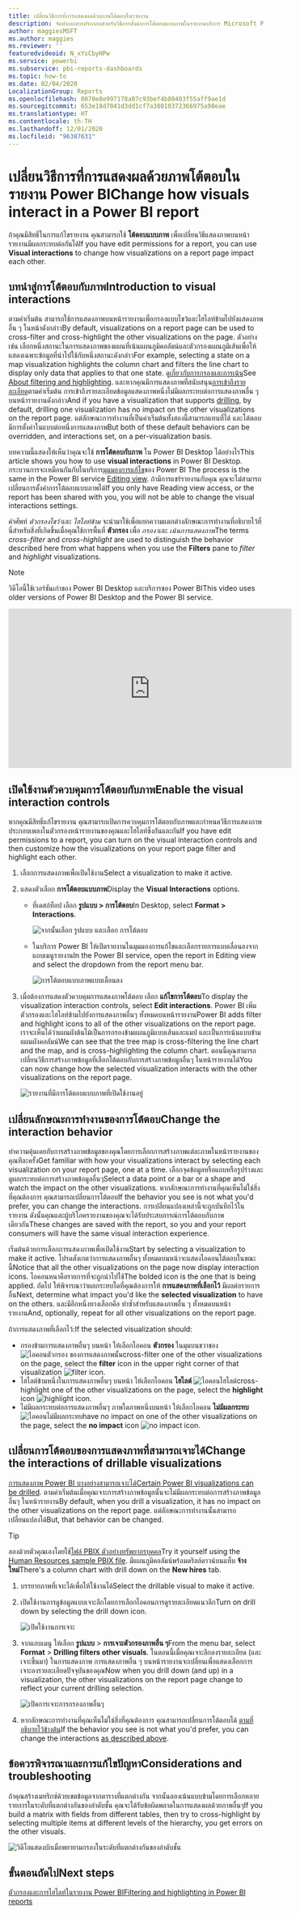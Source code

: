```yaml
---
title: เปลี่ยนวิธีการที่การแสดงผลด้วยภาพโต้ตอบในรายงาน
description: จัดทำเอกสารประกอบสำหรับวิธีการตั้งค่าการโต้ตอบแบบภาพในรายงานบริการ Microsoft Power BI และรายงาน Power BI Desktop
author: maggiesMSFT
ms.author: maggies
ms.reviewer: ''
featuredvideoid: N_xYsCbyHPw
ms.service: powerbi
ms.subservice: pbi-reports-dashboards
ms.topic: how-to
ms.date: 02/04/2020
LocalizationGroup: Reports
ms.openlocfilehash: 0070e8e997178a07c93bef4b80403f55aff9ae1d
ms.sourcegitcommit: 653e18d7041d3dd1cf7a38010372366975a98eae
ms.translationtype: HT
ms.contentlocale: th-TH
ms.lasthandoff: 12/01/2020
ms.locfileid: "96387631"
---
```

# <a name="change-how-visuals-interact-in-a-power-bi-report"></a><span data-ttu-id="25cad-103">เปลี่ยนวิธีการที่การแสดงผลด้วยภาพโต้ตอบในรายงาน Power BI</span><span class="sxs-lookup"><span data-stu-id="25cad-103">Change how visuals interact in a Power BI report</span></span>
<span data-ttu-id="25cad-104">ถ้าคุณมีสิทธิ์ในการแก้ไขรายงาน คุณสามารถใช้ **โต้ตอบแบบภาพ** เพื่อเปลี่ยนวิธีแสดงภาพบนหน้ารายงานมีผลกระทบต่อกันได้</span><span class="sxs-lookup"><span data-stu-id="25cad-104">If you have edit permissions for a report, you can use **Visual interactions** to change how visualizations on a report page impact each other.</span></span> 

## <a name="introduction-to-visual-interactions"></a><span data-ttu-id="25cad-105">บทนำสู่การโต้ตอบกับภาพ</span><span class="sxs-lookup"><span data-stu-id="25cad-105">Introduction to visual interactions</span></span>
<span data-ttu-id="25cad-106">ตามค่าเริ่มต้น สามารถใช้การแสดงภาพบนหน้ารายงานเพื่อกรองแบบไขว้และไฮไลท์ข้ามไปยังแสดงภาพอื่น ๆ ในหน้าดังกล่าว</span><span class="sxs-lookup"><span data-stu-id="25cad-106">By default, visualizations on a report page can be used to cross-filter and cross-highlight the other visualizations on the page.</span></span>
<span data-ttu-id="25cad-107">ตัวอย่างเช่น เลือกหนึ่งสถานะในการแสดงภาพของแผนที่เน้นแผนภูมิคอลัมน์และตัวกรองแผนภูมิเส้นเพื่อให้แสดงเฉพาะข้อมูลที่นำไปใช้กับหนึ่งสถานะดังกล่าว</span><span class="sxs-lookup"><span data-stu-id="25cad-107">For example, selecting a state on a map visualization highlights the column chart and filters the line chart to display only data that applies to that one state.</span></span>
<span data-ttu-id="25cad-108">ดู[เกี่ยวกับการกรองและการเน้น](power-bi-reports-filters-and-highlighting.md)</span><span class="sxs-lookup"><span data-stu-id="25cad-108">See [About filtering and highlighting](power-bi-reports-filters-and-highlighting.md).</span></span> <span data-ttu-id="25cad-109">และหากคุณมีการแสดงภาพที่สนับสนุน[การเข้าถึงรายละเอียด](../consumer/end-user-drill.md)ตามค่าเริ่มต้น การเข้าถึงรายละเอียดข้อมูลแสดงภาพหนึ่งไม่มีผลกระทบต่อการแสดงภาพอื่น ๆ บนหน้ารายงานดังกล่าว</span><span class="sxs-lookup"><span data-stu-id="25cad-109">And if you have a visualization that supports [drilling](../consumer/end-user-drill.md), by default, drilling one visualization has no impact on the other visualizations on the report page.</span></span> <span data-ttu-id="25cad-110">แต่ลักษณะการทำงานที่เป็นค่าเริ่มต้นทั้งสองนี้สามารถแทนที่ได้ และโต้ตอบมีการตั้งค่าในแบบต่อหนึ่งการแสดงภาพ</span><span class="sxs-lookup"><span data-stu-id="25cad-110">But both of these default behaviors can be overridden, and interactions set, on a per-visualization basis.</span></span>

<span data-ttu-id="25cad-111">บทความนี้แสดงให้เห็นว่าคุณจะใช้ **การโต้ตอบกับภาพ** ใน Power BI Desktop ได้อย่างไร</span><span class="sxs-lookup"><span data-stu-id="25cad-111">This article shows you how to use **visual interactions** in Power BI Desktop.</span></span> <span data-ttu-id="25cad-112">กระบวนการจะเหมือนกันกับในบริการ[มุมมองการแก้ไข](service-interact-with-a-report-in-editing-view.md)ของ Power BI </span><span class="sxs-lookup"><span data-stu-id="25cad-112">The process is the same in the Power BI service [Editing view](service-interact-with-a-report-in-editing-view.md).</span></span> <span data-ttu-id="25cad-113">ถ้ามีการแชร์รายงานกับคุณ คุณจะไม่สามารถเปลี่ยนการตั้งค่าการโต้ตอบแบบภาพได้</span><span class="sxs-lookup"><span data-stu-id="25cad-113">If you only have Reading view access, or the report has been shared with you, you will not be able to change the visual interactions settings.</span></span>

<span data-ttu-id="25cad-114">คำศัพท์ *ตัวกรองไขว้* และ *ไฮไลท์ข้าม* จะนำมาใช้เพื่อแยกความแตกต่างลักษณะการทำงานที่อธิบายไว้ที่นี่สำหรับสิ่งที่เกิดขึ้นเมื่อคุณใช้การพื้นที่ **ตัวกรอง** เพื่อ *กรอง* และ *เน้นการแสดงภาพ*</span><span class="sxs-lookup"><span data-stu-id="25cad-114">The terms *cross-filter* and *cross-highlight* are used to distinguish the behavior described here from what happens when you use the **Filters** pane to *filter* and *highlight* visualizations.</span></span>  

> [!NOTE]
> <span data-ttu-id="25cad-115">วิดีโอนี้ใช้เวอร์ชันเก่าของ Power BI Desktop และบริการของ Power BI</span><span class="sxs-lookup"><span data-stu-id="25cad-115">This video uses older versions of Power BI Desktop and the Power BI service.</span></span> 
>
>

<iframe width="560" height="315" src="https://www.youtube.com/embed/N_xYsCbyHPw?list=PL1N57mwBHtN0JFoKSR0n-tBkUJHeMP2cP" frameborder="0" allowfullscreen></iframe>


## <a name="enable-the-visual-interaction-controls"></a><span data-ttu-id="25cad-116">เปิดใช้งานตัวควบคุมการโต้ตอบกับภาพ</span><span class="sxs-lookup"><span data-stu-id="25cad-116">Enable the visual interaction controls</span></span>
<span data-ttu-id="25cad-117">หากคุณมีสิทธิ์แก้ไขรายงาน คุณสามารถเปิดการควบคุมการโต้ตอบกับภาพและกำหนดวิธีการแสดงภาพประกอบเพลงในตัวกรองหน้ารายงานของคุณและไฮไลท์ซึ่งกันและกัน</span><span class="sxs-lookup"><span data-stu-id="25cad-117">If you have edit permissions to a report, you can turn on the visual interaction controls and then customize how the visualizations on your  report page filter and highlight each other.</span></span> 

1. <span data-ttu-id="25cad-118">เลือกการแสดงภาพเพื่อเปิดใช้งาน</span><span class="sxs-lookup"><span data-stu-id="25cad-118">Select a visualization to make it active.</span></span>  
2. <span data-ttu-id="25cad-119">แสดงตัวเลือก **การโต้ตอบแบบภาพ**</span><span class="sxs-lookup"><span data-stu-id="25cad-119">Display the **Visual Interactions** options.</span></span>
    

    - <span data-ttu-id="25cad-120">ที่เดสก์ท็อป เลือก **รูปแบบ > การโต้ตอบ**</span><span class="sxs-lookup"><span data-stu-id="25cad-120">In Desktop, select **Format > Interactions**.</span></span>

        ![จากนั้นเลือก รูปแบบ และเลือก การโต้ตอบ](media/service-reports-visual-interactions/power-bi-interaction.png)

    - <span data-ttu-id="25cad-122">ในบริการ Power BI ให้เปิดรายงานในมุมมองการแก้ไขและเลือกรายการแบบเลื่อนลงจากแถบเมนูรายงาน</span><span class="sxs-lookup"><span data-stu-id="25cad-122">In the Power BI service, open the report in Editing view and select the dropdown from the report menu bar.</span></span>

        ![การโต้ตอบแบบภาพแบบเลื่อนลง](media/service-reports-visual-interactions/power-bi-service.png)

3. <span data-ttu-id="25cad-124">เมื่อต้องการแสดงตัวควบคุมการแสดงภาพโต้ตอบ เลือก **แก้ไขการโต้ตอบ**</span><span class="sxs-lookup"><span data-stu-id="25cad-124">To display the visualization interaction controls, select **Edit interactions**.</span></span> <span data-ttu-id="25cad-125">Power BI เพิ่มตัวกรองและไฮไลท์ข้ามไปยังการแสดงภาพอื่นๆ ทั้งหมดบนหน้ารายงาน</span><span class="sxs-lookup"><span data-stu-id="25cad-125">Power BI adds filter and highlight icons to all of the other visualizations on the report page.</span></span> <span data-ttu-id="25cad-126">เราจะเห็นได้ว่าแผนผังต้นไม้เป็นการกรองข้ามแผนภูมิแบบเส้นและแมป และเป็นการเน้นแบบข้ามแผนผังคอลัมน์</span><span class="sxs-lookup"><span data-stu-id="25cad-126">We can see that the tree map is cross-filtering the line chart and the map, and is cross-highlighting the column chart.</span></span> <span data-ttu-id="25cad-127">ตอนนี้คุณสามารถเปลี่ยนวิธีการสร้างภาพข้อมูลที่เลือกโต้ตอบกับการสร้างภาพข้อมูลอื่นๆ ในหน้ารายงานได้</span><span class="sxs-lookup"><span data-stu-id="25cad-127">You can now change how the selected visualization interacts with the other visualizations on the report page.</span></span>
   
    ![รายงานที่มีการโต้ตอบแบบภาพที่เปิดใช้งานอยู่](media/service-reports-visual-interactions/power-bi-turn-on.png)


## <a name="change-the-interaction-behavior"></a><span data-ttu-id="25cad-129">เปลี่ยนลักษณะการทำงานของการโต้ตอบ</span><span class="sxs-lookup"><span data-stu-id="25cad-129">Change the interaction behavior</span></span>
<span data-ttu-id="25cad-130">ทำความคุ้นเคยกับการสร้างภาพข้อมูลของคุณโดยการเลือกการสร้างภาพแต่ละภาพในหน้ารายงานของคุณทีละครั้ง</span><span class="sxs-lookup"><span data-stu-id="25cad-130">Get familiar with how your visualizations interact by selecting each visualization on your report page, one at a time.</span></span>  <span data-ttu-id="25cad-131">เลือกจุดข้อมูลหรือแถบหรือรูปร่างและดูผลกระทบต่อการสร้างภาพข้อมูลอื่นๆ</span><span class="sxs-lookup"><span data-stu-id="25cad-131">Select a data point or a bar or a shape and watch the impact on the other visualizations.</span></span> <span data-ttu-id="25cad-132">หากลักษณะการทำงานที่คุณเห็นไม่ใช่สิ่งที่คุณต้องการ คุณสามารถเปลี่ยนการโต้ตอบ</span><span class="sxs-lookup"><span data-stu-id="25cad-132">If the behavior you see is not what you'd prefer, you can change the interactions.</span></span> <span data-ttu-id="25cad-133">การเปลี่ยนแปลงเหล่านี้จะถูกบันทึกไว้ในรายงาน ดังนั้นคุณและผู้บริโภครายงานของคุณจะได้รับประสบการณ์การโต้ตอบกับภาพเดียวกัน</span><span class="sxs-lookup"><span data-stu-id="25cad-133">These changes are saved with the report, so you and your report consumers will have the same visual interaction experience.</span></span>


<span data-ttu-id="25cad-134">เริ่มต้นด้วยการเลือกการแสดงภาพเพื่อเปิดใช้งาน</span><span class="sxs-lookup"><span data-stu-id="25cad-134">Start by selecting a visualization to make it active.</span></span>  <span data-ttu-id="25cad-135">โปรดสังเกตว่าการแสดงภาพอื่นๆ ทั้งหมดบนหน้าจะแสดงไอคอนโต้ตอบในขณะนี้</span><span class="sxs-lookup"><span data-stu-id="25cad-135">Notice that all the other visualizations on the page now display interaction icons.</span></span> <span data-ttu-id="25cad-136">ไอคอนหนาคือรายการที่จะถูกนำไปใช้</span><span class="sxs-lookup"><span data-stu-id="25cad-136">The bolded icon is the one that is being applied.</span></span> <span data-ttu-id="25cad-137">ถัดไป ให้พิจารณาว่าผลกระทบใดที่คุณต้องการให้ **การแสดงภาพที่เลือกไว้** มีผลต่อรายการอื่น</span><span class="sxs-lookup"><span data-stu-id="25cad-137">Next, determine what impact you'd like the **selected visualization** to have on the others.</span></span>  <span data-ttu-id="25cad-138">และมีอีกหนึ่งทางเลือกคือ ทำซ้ำสำหรับแสดงภาพอื่น ๆ ทั้งหมดบนหน้ารายงาน</span><span class="sxs-lookup"><span data-stu-id="25cad-138">And, optionally, repeat for all other visualizations on the report page.</span></span>

<span data-ttu-id="25cad-139">ถ้าการแสดงภาพที่เลือกไว้:</span><span class="sxs-lookup"><span data-stu-id="25cad-139">If the selected visualization should:</span></span>
   
   * <span data-ttu-id="25cad-140">กรองข้ามการแสดงภาพอื่นๆ บนหน้า ให้เลือกไอคอน **ตัวกรอง** ในมุมบนขวาของ ![ไอคอนตัวกรอง](media/service-reports-visual-interactions/power-bi-filter-icon.png) ของการแสดงภาพนั้น</span><span class="sxs-lookup"><span data-stu-id="25cad-140">cross-filter one of the other visualizations on the page, select the **filter** icon in the upper right corner of that visualization ![filter icon](media/service-reports-visual-interactions/power-bi-filter-icon.png).</span></span>
   * <span data-ttu-id="25cad-141">ไฮไลต์ข้ามหนึ่งในการแสดงภาพอื่นๆ บนหน้า ให้เลือกไอคอน **ไฮไลต์** ![ไอคอนไฮไลต์](media/service-reports-visual-interactions/power-bi-highlight-icon.png)</span><span class="sxs-lookup"><span data-stu-id="25cad-141">cross-highlight one of the other visualizations on the page, select the **highlight** icon ![highlight icon](media/service-reports-visual-interactions/power-bi-highlight-icon.png).</span></span>
   * <span data-ttu-id="25cad-142">ไม่มีผลกระทบต่อการแสดงภาพอื่นๆ ภาพใดภาพหนึ่งบนหน้า ให้เลือกไอคอน **ไม่มีผลกระทบ** ![ไอคอนไม่มีผลกระทบ](media/service-reports-visual-interactions/power-bi-no-impact.png)</span><span class="sxs-lookup"><span data-stu-id="25cad-142">have no impact on one of the other visualizations on the page, select the **no impact** icon ![no impact icon](media/service-reports-visual-interactions/power-bi-no-impact.png).</span></span>

## <a name="change-the-interactions-of-drillable-visualizations"></a><span data-ttu-id="25cad-143">เปลี่ยนการโต้ตอบของการแสดงภาพที่สามารถเจาะได้</span><span class="sxs-lookup"><span data-stu-id="25cad-143">Change the interactions of drillable visualizations</span></span>
<span data-ttu-id="25cad-144">[การแสดงภาพ Power BI บางอย่างสามารถเจาะได้](../consumer/end-user-drill.md)</span><span class="sxs-lookup"><span data-stu-id="25cad-144">[Certain Power BI visualizations can be drilled](../consumer/end-user-drill.md).</span></span> <span data-ttu-id="25cad-145">ตามค่าเริ่มต้นเมื่อคุณเจาะการสร้างภาพข้อมูลนั้นจะไม่มีผลกระทบต่อการสร้างภาพข้อมูลอื่นๆ ในหน้ารายงาน</span><span class="sxs-lookup"><span data-stu-id="25cad-145">By default, when you drill a visualization, it has no impact on the other visualizations on the report page.</span></span> <span data-ttu-id="25cad-146">แต่ลักษณะการทำงานนั้นสามารถเปลี่ยนแปลงได้</span><span class="sxs-lookup"><span data-stu-id="25cad-146">But, that behavior can be changed.</span></span> 

> [!TIP]
> <span data-ttu-id="25cad-147">ลองด้วยตัวคุณเองโดยใช้[ไฟล์ PBIX ตัวอย่างทรัพยากรบุคคล](https://download.microsoft.com/download/6/9/5/69503155-05A5-483E-829A-F7B5F3DD5D27/Human%20Resources%20Sample%20PBIX.pbix)</span><span class="sxs-lookup"><span data-stu-id="25cad-147">Try it yourself using the [Human Resources sample PBIX file](https://download.microsoft.com/download/6/9/5/69503155-05A5-483E-829A-F7B5F3DD5D27/Human%20Resources%20Sample%20PBIX.pbix).</span></span> <span data-ttu-id="25cad-148">มีแผนภูมิคอลัมน์พร้อมดริลล์ดาวน์บนแท็บ **จ้างใหม่**</span><span class="sxs-lookup"><span data-stu-id="25cad-148">There's a column chart with drill down on the **New hires** tab.</span></span>
>

1. <span data-ttu-id="25cad-149">บรรยายภาพที่เจาะได้เพื่อให้ใช้งานได้</span><span class="sxs-lookup"><span data-stu-id="25cad-149">Select the drillable visual to make it active.</span></span> 

2. <span data-ttu-id="25cad-150">เปิดใช้งานการดูข้อมูลแบบเจาะลึกโดยการเลือกไอคอนการดูรายละเอียดแนวลึก</span><span class="sxs-lookup"><span data-stu-id="25cad-150">Turn on drill down by selecting the drill down icon.</span></span>

    ![เปิดใช้งานการเจาะ](media/service-reports-visual-interactions/power-bi-drill-down.png)

2. <span data-ttu-id="25cad-152">จากแถบเมนู ให้เลือก **รูปแบบ** > **การเจาะตัวกรองภาพอื่น ๆ**</span><span class="sxs-lookup"><span data-stu-id="25cad-152">From the menu bar, select **Format** > **Drilling filters other visuals**.</span></span>  <span data-ttu-id="25cad-153">ในตอนนี้เมื่อคุณเจาะลึกลงรายละเอียด (และเจาะขึ้นมา) ในการแสดงภาพ การแสดงภาพอื่น ๆ บนหน้ารายงานจะเปลี่ยนเพื่อแสดงเลือกการเจาะลงรายละเอียดปัจจุบันของคุณ</span><span class="sxs-lookup"><span data-stu-id="25cad-153">Now when you drill down (and up) in a visualization, the other visualizations on the report page change to reflect your current drilling selection.</span></span> 

    ![เปิดการเจาะการกรองภาพอื่นๆ](media/service-reports-visual-interactions/power-bi-drill.png)

3. <span data-ttu-id="25cad-155">หากลักษณะการทำงานที่คุณเห็นไม่ใช่สิ่งที่คุณต้องการ คุณสามารถเปลี่ยนการโต้ตอบได้ [ตามที่อธิบายไว้ข้างต้น](#change-the-interaction-behavior)</span><span class="sxs-lookup"><span data-stu-id="25cad-155">If the behavior you see is not what you'd prefer, you can change the interactions [as described above](#change-the-interaction-behavior).</span></span>

## <a name="considerations-and-troubleshooting"></a><span data-ttu-id="25cad-156">ข้อควรพิจารณาและการแก้ไขปัญหา</span><span class="sxs-lookup"><span data-stu-id="25cad-156">Considerations and troubleshooting</span></span>
<span data-ttu-id="25cad-157">ถ้าคุณสร้างเมทริกซ์ด้วยเขตข้อมูลจากตารางที่แตกต่างกัน จากนั้นลองเน้นแบบข้ามโดยการเลือกหลายรายการในระดับที่แตกต่างกันของลำดับชั้น คุณจะได้รับข้อผิดพลาดในการแสดงผลด้วยภาพอื่นๆ</span><span class="sxs-lookup"><span data-stu-id="25cad-157">If you build a matrix with fields from different tables, then try to cross-highlight by selecting multiple items at different levels of the hierarchy, you get errors on the other visuals.</span></span> 

![วิดีโอแสดงบักเมื่อพยายามกรองในระดับที่แตกต่างกันของลำดับชั้น](media/service-reports-visual-interactions/cross-highlight.gif)
    
## <a name="next-steps"></a><span data-ttu-id="25cad-159">ขั้นตอนถัดไป</span><span class="sxs-lookup"><span data-stu-id="25cad-159">Next steps</span></span>
[<span data-ttu-id="25cad-160">ตัวกรองและการไฮไลท์ในรายงาน Power BI</span><span class="sxs-lookup"><span data-stu-id="25cad-160">Filtering and highlighting in Power BI reports</span></span>](power-bi-reports-filters-and-highlighting.md)